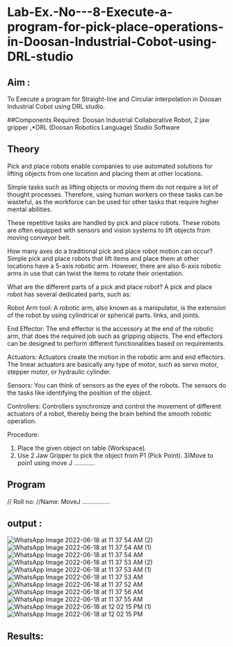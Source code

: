 # Lab-Ex.-No---8-Execute-a-program-for-pick-place-operations-in-Doosan-Industrial-Cobot-using-DRL-studio
## Aim :
To Execute a program for Straight-line and Circular interpolation in Doosan Industrial Cobot using DRL studio.

##Components Required: Doosan Industrial Collaborative Robot, 2 jaw gripper ,*DRL (Doosan Robotics Language) Studio Software


## Theory 
Pick and place robots enable companies to use automated solutions for lifting objects from one location and placing them at other locations.

Simple tasks such as lifting objects or moving them do not require a lot of thought processes. Therefore, using human workers on these tasks can be wasteful, as the workforce can be used for other tasks that require higher mental abilities.

These repetitive tasks are handled by pick and place robots. These robots are often equipped with sensors and vision systems to lift objects from moving conveyor belt.

How many axes do a traditional pick and place robot motion can occur?
Simple pick and place robots that lift items and place them at other locations have a 5-axis robotic arm. However, there are also 6-axis robotic arms in use that can twist the items to rotate their orientation.

What are the different parts of a pick and place robot?
A pick and place robot has several dedicated parts, such as:

Robot Arm tool: A robotic arm, also known as a manipulator, is the extension of the robot by using cylindrical or spherical parts. links, and joints.

End Effector: The end effector is the accessory at the end of the robotic arm, that does the required job such as gripping objects. The end effectors can be designed to perform different functionalities based on requirements.

Actuators: Actuators create the motion in the robotic arm and end effectors. The linear actuators are basically any type of motor, such as servo motor, stepper motor, or hydraulic cylinder.

Sensors: You can think of sensors as the eyes of the robots. The sensors do the tasks like identifying the position of the object.

Controllers: Controllers synchronize and control the movement of different actuators of a robot, thereby being the brain behind the smooth robotic operation.



Procedure:


1) Place the given object on table (Workspace).
2) Use 2 Jaw Gripper to pick the object from P1 (Pick Point). 
3)Move to poin1 using move J
............


## Program 
// Roll no:
//Name:
MoveJ ................

## output : 
![WhatsApp Image 2022-06-18 at 11 37 54 AM (2)](https://user-images.githubusercontent.com/77089276/175453964-18bb17ce-1018-4ffa-9819-48e8148e9b4c.jpeg)
![WhatsApp Image 2022-06-18 at 11 37 54 AM (1)](https://user-images.githubusercontent.com/77089276/175453971-0a76295a-3709-41d7-996e-7b40a96bfb6a.jpeg)
![WhatsApp Image 2022-06-18 at 11 37 54 AM](https://user-images.githubusercontent.com/77089276/175453973-4efa95df-abb0-4ab9-af0f-ae174dc10dbc.jpeg)
![WhatsApp Image 2022-06-18 at 11 37 53 AM (2)](https://user-images.githubusercontent.com/77089276/175453977-fe302021-37b3-461e-a3c2-3fc29c0d5dd8.jpeg)
![WhatsApp Image 2022-06-18 at 11 37 53 AM (1)](https://user-images.githubusercontent.com/77089276/175453979-ee1b80b2-64c9-4b42-96ac-f68ddcf6dbe4.jpeg)
![WhatsApp Image 2022-06-18 at 11 37 53 AM](https://user-images.githubusercontent.com/77089276/175453984-9e5f56bc-4b61-4c88-bc80-794225e1d0fb.jpeg)
![WhatsApp Image 2022-06-18 at 11 37 52 AM](https://user-images.githubusercontent.com/77089276/175453987-7eb17634-7523-48e3-bea6-93b7576e17b4.jpeg)
![WhatsApp Image 2022-06-18 at 11 37 56 AM](https://user-images.githubusercontent.com/77089276/175454014-0ff267a1-672c-4ebb-94b5-a61259100e49.jpeg)
![WhatsApp Image 2022-06-18 at 11 37 55 AM](https://user-images.githubusercontent.com/77089276/175454016-1b23a82e-4937-4ff3-b3c1-4f28fddd277b.jpeg)
![WhatsApp Image 2022-06-18 at 12 02 15 PM (1)](https://user-images.githubusercontent.com/77089276/175454006-daace5c5-9b76-461c-9ac0-e5a8909d215d.jpeg)
![WhatsApp Image 2022-06-18 at 12 02 15 PM](https://user-images.githubusercontent.com/77089276/175454012-4429ca69-11dc-4106-8d45-923a9751aec9.jpeg)



## Results: 





